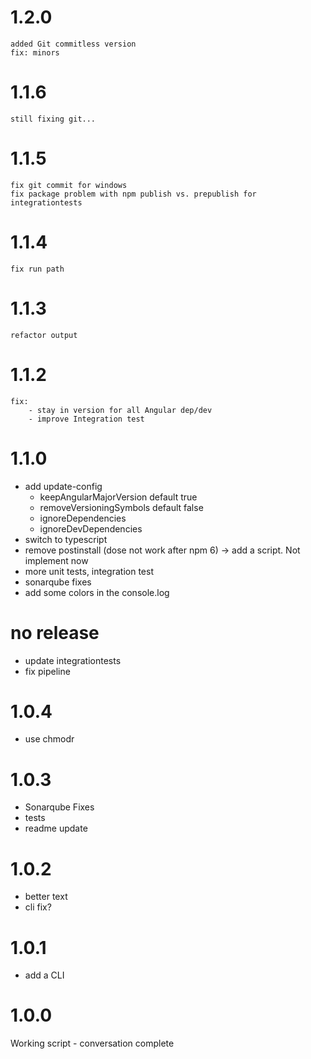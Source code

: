 # 1.2.0
    added Git commitless version
    fix: minors
# 1.1.6

    still fixing git...

# 1.1.5

    fix git commit for windows
    fix package problem with npm publish vs. prepublish for integrationtests

# 1.1.4

    fix run path

# 1.1.3

    refactor output

# 1.1.2

    fix:
        - stay in version for all Angular dep/dev
        - improve Integration test

# 1.1.0

- add update-config
  - keepAngularMajorVersion default true
  - removeVersioningSymbols default false
  - ignoreDependencies
  - ignoreDevDependencies
- switch to typescript
- remove postinstall (dose not work after npm 6) -> add a script. Not implement now
- more unit tests, integration test
- sonarqube fixes
- add some colors in the console.log

# no release

- update integrationtests
- fix pipeline

# 1.0.4

- use chmodr

# 1.0.3

- Sonarqube Fixes
- tests
- readme update

# 1.0.2

- better text
- cli fix?

# 1.0.1

- add a CLI

# 1.0.0

Working script - conversation complete
